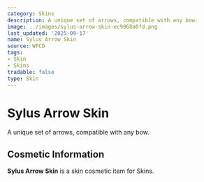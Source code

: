 ```yaml
---
category: Skins
description: A unique set of arrows, compatible with any bow.
image: ../images/sylus-arrow-skin-ec9068a0fd.png
last_updated: '2025-09-17'
name: Sylus Arrow Skin
source: WFCD
tags:
- Skin
- Skins
tradable: false
type: Skin
---
```


# Sylus Arrow Skin

A unique set of arrows, compatible with any bow.

## Cosmetic Information

**Sylus Arrow Skin** is a skin cosmetic item for Skins.

